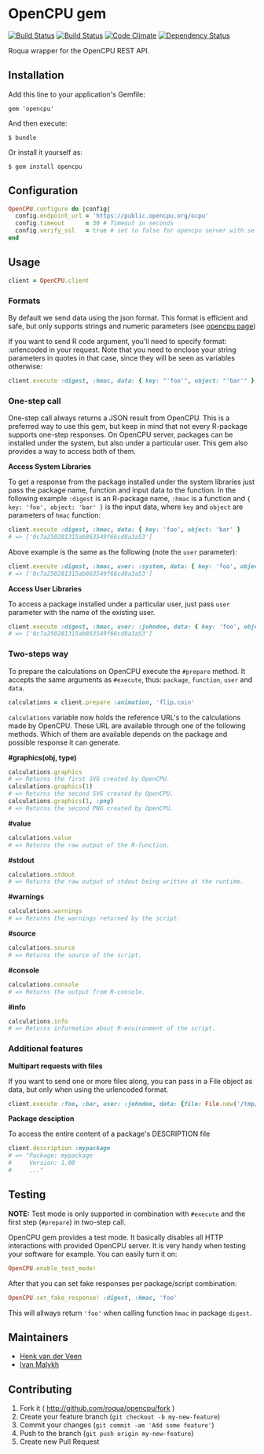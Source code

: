 # OpenCPU gem

[![Build Status](https://travis-ci.org/roqua/opencpu.svg?branch=master)](https://travis-ci.org/roqua/opencpu)
[![Build Status](https://circleci.com/gh/roqua/opencpu.svg?style=shield&circle-token=4689df66bef26cd4aff65a4893c25400795b408a)](https://circleci.com/gh/roqua/roqua/tree/master)
[![Code Climate](https://codeclimate.com/github/roqua/opencpu.png)](https://codeclimate.com/github/roqua/opencpu)
[![Dependency Status](https://gemnasium.com/roqua/opencpu.svg)](https://gemnasium.com/roqua/opencpu)

Roqua wrapper for the OpenCPU REST API.

## Installation

Add this line to your application's Gemfile:

    gem 'opencpu'

And then execute:

    $ bundle

Or install it yourself as:

    $ gem install opencpu

## Configuration

```Ruby
OpenCPU.configure do |config|
  config.endpoint_url = 'https://public.opencpu.org/ocpu'
  config.timeout      = 30 # Timeout in seconds
  config.verify_ssl   = true # set to false for opencpu server with self-signed certificates.
end
```

## Usage

```Ruby
client = OpenCPU.client
```

### Formats

By default we send data using the json format. This format is efficient and safe, but only supports strings and numeric parameters (see [opencpu page](https://www.opencpu.org/api.html#api-arguments))

If you want to send R code argument, you'll need to specify format: :urlencoded in your request. Note that you need to enclose your string parameters in quotes in that case, since they will be seen as variables otherwise:

```Ruby
client.execute :digest, :hmac, data: { key: "'foo'", object: "'bar'" }, format: :urlencoded
```

### One-step call

One-step call always returns a JSON result from OpenCPU. This is a preferred
way to use this gem, but keep in mind that not every R-package supports one-step
responses. On OpenCPU server, packages can be installed under the system, but
also under a particular user. This gem also provides a way to access both of them.

**Access System Libraries**

To get a response from the package installed under the system libraries just
pass the package name, function and input data to the function. In the following
example `:digest` is an R-package name, `:hmac` is a function and
`{ key: 'foo', object: 'bar' }` is the input data, where `key` and `object` are
parameters of `hmac` function:

```Ruby
client.execute :digest, :hmac, data: { key: 'foo', object: 'bar' }
# => ['0c7a250281315ab863549f66cd8a3a53']
```

Above example is the same as the following (note the `user` parameter):

```Ruby
client.execute :digest, :hmac, user: :system, data: { key: 'foo', object: 'bar' }
# => ['0c7a250281315ab863549f66cd8a3a53']
```

**Access User Libraries**

To access a package installed under a particular user, just pass `user` parameter
with the name of the existing user.

```Ruby
client.execute :digest, :hmac, user: :johndoe, data: { key: 'foo', object: 'bar' }
# => ['0c7a250281315ab863549f66cd8a3a53']
```

### Two-steps way

To prepare the calculations on OpenCPU execute the `#prepare` method. It accepts
the same arguments as `#execute`, thus: `package`, `function`, `user` and `data`.

```Ruby
calculations = client.prepare :animation, 'flip.coin'
```

`calculations` variable now holds the reference URL's to the calculations made
by OpenCPU. These URL are available through one of the following methods. Which
of them are available depends on the package and possible response it can
generate.

**#graphics(obj, type)**

```Ruby
calculations.graphics
# => Returns the first SVG created by OpenCPU.
calculations.graphics(1)
# => Returns the second SVG created by OpenCPU.
calculations.graphics(1, :png)
# => Returns the second PNG created by OpenCPU.
```

**#value**

```Ruby
calculations.value
# => Returns the raw output of the R-function.
```

**#stdout**

```Ruby
calculations.stdout
# => Returns the raw output of stdout being written at the runtime.
```

**#warnings**

```Ruby
calculations.warnings
# => Returns the warnings returned by the script.
```

**#source**

```Ruby
calculations.source
# => Returns the source of the script.
```

**#console**

```Ruby
calculations.console
# => Returns the output from R-console.
```

**#info**

```Ruby
calculations.info
# => Returns information about R-environment of the script.
```

### Additional features

**Multipart requests with files**

If you want to send one or more files along, you can pass in a File object as data, but only when using the urlencoded format.

```Ruby
client.execute :foo, :bar, user: :johndoe, data: {file: File.new('/tmp/test.foo')}, format: :urlencoded
```

**Package desciption**

To access the entire content of a package's DESCRIPTION file
```Ruby
client.description :mypackage
# => "Package: mypackage
#     Version: 1.00
#     ..."
```

## Testing

**NOTE:** Test mode is only supported in combination with `#execute` and the
first step (`#prepare`) in two-step call.

OpenCPU gem provides a test mode. It basically disables all HTTP interactions
with provided OpenCPU server. It is very handy when testing your software for
example. You can easily turn it on:

```Ruby
OpenCPU.enable_test_mode!
```

After that you can set fake responses per package/script combination:

```Ruby
OpenCPU.set_fake_response! :digest, :hmac, 'foo'
```

This will allways return `'foo'` when calling function `hmac` in package
`digest`.

## Maintainers

* [Henk van der Veen](https://twitter.com/hampei)
* [Ivan Malykh](https://twitter.com/ivdma)

## Contributing

1. Fork it ( http://github.com/roqua/opencpu/fork )
2. Create your feature branch (`git checkout -b my-new-feature`)
3. Commit your changes (`git commit -am 'Add some feature'`)
4. Push to the branch (`git push origin my-new-feature`)
5. Create new Pull Request
